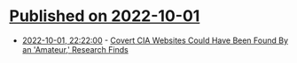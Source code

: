 # [Published on 2022-10-01](index.md)

* [2022-10-01, 22:22:00](https://it.slashdot.org/story/22/10/01/204219/covert-cia-websites-could-have-been-found-by-an-amateur-research-finds?utm_source=rss1.0mainlinkanon&utm_medium=feed) - [Covert CIA Websites Could Have Been Found By an 'Amateur,' Research Finds](https://it.slashdot.org/story/22/10/01/204219/covert-cia-websites-could-have-been-found-by-an-amateur-research-finds?utm_source=rss1.0mainlinkanon&utm_medium=feed)
